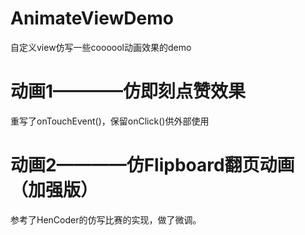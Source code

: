 # AnimateViewDemo
自定义view仿写一些coooool动画效果的demo

# 动画1————仿即刻点赞效果
重写了onTouchEvent()，保留onClick()供外部使用

# 动画2————仿Flipboard翻页动画（加强版）
参考了HenCoder的仿写比赛的实现，做了微调。
